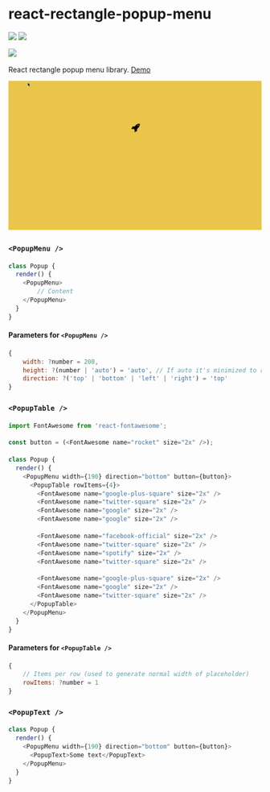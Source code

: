 # react-rectangle-popup-menu
[![](https://img.shields.io/travis/sasha240100/react-rectangle-popup-menu.svg)](https://travis-ci.org/sasha240100/react-rectangle-popup-menu)
[![](https://badge.fury.io/js/react-rectangle-popup-menu.svg)](https://www.npmjs.com/package/react-rectangle-popup-menu)

[![](https://nodei.co/npm/react-rectangle-popup-menu.png)](https://www.npmjs.com/package/react-rectangle-popup-menu)

React rectangle popup menu library. [Demo](https://sasha240100.github.io/react-rectangle-popup-menu/examples/)

![](./assets/record.gif)

### `<PopupMenu />`

```js
class Popup {
  render() {
    <PopupMenu>
    	// Content
    </PopupMenu>
  }
}
```

#### Parameters for `<PopupMenu />`

```js
{
	width: ?number = 200,
	height: ?(number | 'auto') = 'auto', // If auto it's minimized to rows size
	direction: ?('top' | 'bottom' | 'left' | 'right') = 'top'
}
```

### `<PopupTable />`

```js
import FontAwesome from 'react-fontawesome';

const button = (<FontAwesome name="rocket" size="2x" />);

class Popup {
  render() {
    <PopupMenu width={190} direction="bottom" button={button}>
      <PopupTable rowItems={4}>
        <FontAwesome name="google-plus-square" size="2x" />
        <FontAwesome name="twitter-square" size="2x" />
        <FontAwesome name="google" size="2x" />
        <FontAwesome name="google" size="2x" />

        <FontAwesome name="facebook-official" size="2x" />
        <FontAwesome name="twitter-square" size="2x" />
        <FontAwesome name="spotify" size="2x" />
        <FontAwesome name="twitter-square" size="2x" />

        <FontAwesome name="google-plus-square" size="2x" />
        <FontAwesome name="google" size="2x" />
        <FontAwesome name="twitter-square" size="2x" />
      </PopupTable>
    </PopupMenu>
  }
}
```

#### Parameters for `<PopupTable />`

```js
{
	// Items per row (used to generate normal width of placeholder)
	rowItems: ?number = 1
}
```

### `<PopupText />`
```js
class Popup {
  render() {
    <PopupMenu width={190} direction="bottom" button={button}>
      <PopupText>Some text</PopupText>
    </PopupMenu>
  }
}
```
